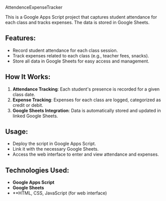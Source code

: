 AttendenceExpenseTracker

This is a Google Apps Script project that captures student attendance for each class and tracks expenses. The data is stored in Google Sheets.

## Features:
- Record student attendance for each class session.
- Track expenses related to each class (e.g., teacher fees, snacks).
- Store all data in Google Sheets for easy access and management.

## How It Works:
1. **Attendance Tracking**: Each student's presence is recorded for a given class date.
2. **Expense Tracking**: Expenses for each class are logged, categorized as credit or debit.
3. **Google Sheets Integration**: Data is automatically stored and updated in linked Google Sheets.

## Usage:
- Deploy the script in Google Apps Script.
- Link it with the necessary Google Sheets.
- Access the web interface to enter and view attendance and expenses.

## Technologies Used:
- **Google Apps Script**
- **Google Sheets**
- **HTML, CSS, JavaScript (for web interface)
